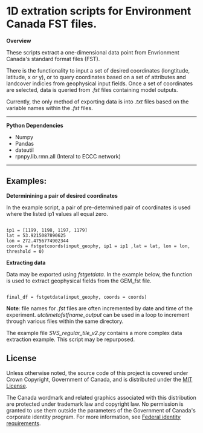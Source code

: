 # 1D extration scripts for Environment Canada FST files. 
**Overview**

These scripts extract a one-dimensional data point from Envrionment Canada's standard format files (FST). 

There is the functionality to input a set of desired coordinates (longtitude, latitude, x or y), or to query coordinates based on a set of attributes and landcover indicies from geophysical input fields. Once a set of coordinates are selected,  data is queried from *.fst* files containing model outputs.  

Currently, the only method of exporting data is into *.txt* files based on the variable names within the *.fst* files.

-------------------------------------------------------------------------
**Python Dependencies**

- Numpy
- Pandas 
- dateutil 
- rpnpy.lib.rmn.all (Interal to ECCC network)

-------------------------------------------------------------------------
## Examples:

**Determinining a pair of desired coordinates**

In the example script, a pair of pre-determined pair of coordinates is used where the listed ip1 values all equal zero. 

```

ip1 = [1199, 1198, 1197, 1179]
lat = 53.9215087890625
lon = 272.4756774902344
coords = fstgetcoords(input_geophy, ip1 = ip1 ,lat = lat, lon = lon, threshold = 0)

```

**Extracting data** 

Data may be exported using *fstgetdata*. In the example below, the function is used to extract geophysical fields from the GEM_fst file. 

```

final_df = fstgetdata(input_geophy, coords = coords)

```

**Note**: file names for *.fst* files are often incremented by date and time of the experiment. *utctimetofstfname_output* can be used in a loop to increment through various files within the same directory. 

The example file *SVS_regular_tile_v2.py* contains a more complex data extraction example. This script may be repurposed. 

## License

Unless otherwise noted, the source code of this project is covered under Crown Copyright, Government of Canada, and is distributed under the [MIT License](LICENSE).

The Canada wordmark and related graphics associated with this distribution are protected under trademark law and copyright law. 
No permission is granted to use them outside the parameters of the Government of Canada's corporate identity program. For more information, see [Federal identity requirements](https://www.canada.ca/en/treasury-board-secretariat/topics/government-communications/federal-identity-requirements.html).


